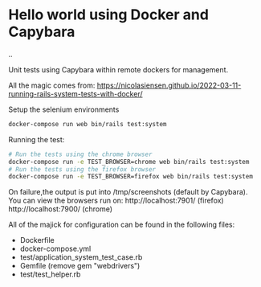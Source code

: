 # Hello world using Docker and Capybara
..

Unit tests using Capybara within remote dockers for management.

All the magic comes from:
https://nicolasiensen.github.io/2022-03-11-running-rails-system-tests-with-docker/

Setup the selenium environments
```bash
docker-compose run web bin/rails test:system
```
Running the test:
```bash
# Run the tests using the chrome browser
docker-compose run -e TEST_BROWSER=chrome web bin/rails test:system
# Run the tests using the firefox browser
docker-compose run -e TEST_BROWSER=firefox web bin/rails test:system
```
 
On failure,the output is put into <app>/tmp/screenshots (default by Capybara).
You can view the browsers run on:
http://localhost:7901/ (firefox)
http://localhost:7900/ (chrome)


All of the majick for configuration can be found in the following files:
- Dockerfile
- docker-compose.yml
- test/application_system_test_case.rb
- Gemfile (remove gem "webdrivers")
- test/test_helper.rb

